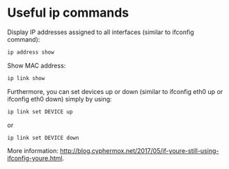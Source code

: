 # Useful ip commands
Display IP addresses assigned to all interfaces (similar to ifconfig command):
```bash
ip address show
```
Show MAC address:
```bash
ip link show
```
Furthermore, you can set devices up or down (similar to ifconfig eth0 up or ifconfig eth0 down) simply by using:
```bash
ip link set DEVICE up
```
or
```bash
ip link set DEVICE down
```
More information: http://blog.cyphermox.net/2017/05/if-youre-still-using-ifconfig-youre.html.

